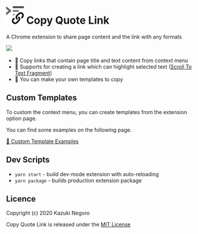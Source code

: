# ![](app/icons/icon-48.png) Copy Quote Link

A Chrome extension to share page content and the link with any formats

[![](https://img.shields.io/chrome-web-store/v/ghekfhokmbflcadbpnpghlmkokcbipde.svg?style=flat-square)](https://chrome.google.com/webstore/detail/ghekfhokmbflcadbpnpghlmkokcbipde)

- 🔗 Copy links that contain page title and text content from context menu
- 🔦 Supports for creating a link which can highlight selected text ([Scroll To Text Fragment](https://wicg.github.io/scroll-to-text-fragment/))
- 📝 You can make your own templates to copy

## Custom Templates

To custom the context menu, you can create templates from the extension option page.

You can find some examples on the following page.

[📝 Custom Template Examples](docs/template_examples.md)

## Dev Scripts

- `yarn start` - build dev-mode extension with auto-reloading
- `yarn package` - builds production extension package 

## Licence

Copyright (c) 2020 Kazuki Negoro

Copy Quote Link is released under the [MIT License](LICENSE)
